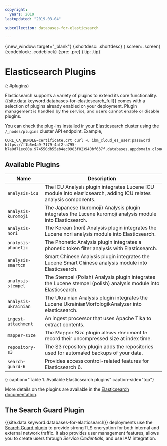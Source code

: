 ```yaml
---
copyright:
  years: 2019
lastupdated: "2019-03-04"

subcollection: databases-for-elasticsearch

---
```


{:new_window: target="_blank"}
{:shortdesc: .shortdesc}
{:screen: .screen}
{:codeblock: .codeblock}
{:pre: .pre}
{:tip: .tip}

# Elasticsearch Plugins
{: #plugins}

Elasticsearch supports a variety of plugins to extend its core functionality. {{site.data.keyword.databases-for-elasticsearch_full}} comes with a selection of plugins already enabled on your deployment. Plugin management is handled by the service, and users cannot enable or disable plugins.

You can check the plug-ins installed in your Elasticsearch cluster using the `/_nodes/plugins` cluster API endpoint. Example, 
```
CURL_CA_BUNDLE=certificate.crt curl -u ibm_cloud_es_user:password https://f1b5e4a9-7179-4af2-a795-b7a0d71ec80a.974550db55eb4ec0983f023940bf637f.databases.appdomain.cloud:30909/_nodes/plugins
```

## Available Plugins

Name | Description
-------|-------
`analysis-icu` | The ICU Analysis plugin integrates Lucene ICU module into elasticsearch, adding ICU relates analysis components.
`analysis-kuromoji` | The Japanese (kuromoji) Analysis plugin integrates the Lucene kuromoji analysis module into Elasticsearch.
`analysis-nori` | The Korean (nori) Analysis plugin integrates the Lucene nori analysis module into Elasticsearch.
`analysis-phonetic` | The Phonetic Analysis plugin integrates a phonetic token filter analysis with Elasticsearch.
`analysis-smartcn` | Smart Chinese Analysis plugin integrates the Lucene Smart Chinese analysis module into Elasticsearch.
`analysis-stempel` | The Stempel (Polish) Analysis plugin integrates the Lucene stempel (polish) analysis module into Elasticsearch.
`analysis-ukrainian` | The Ukrainian Analysis plugin integrates the Lucene UkrainianMorfologikAnalyzer into elasticsearch.
`ingest-attachment` | An ingest processor that uses Apache Tika to extract contents.
`mapper-size` | The Mapper Size plugin allows document to record their uncompressed size at index time.
`repository-s3` | The S3 repository plugin adds the repositories used for automated backups of your data.
`search-guard-6` | Provides access control-related features for Elasticsearch 6.
{: caption="Table 1. Available Elasticsearch plugins" caption-side="top"}

More details on the plugins are available in the [Elasticsearch documentation](https://www.elastic.co/guide/en/elasticsearch/plugins/current/index.html).

## The Search Guard Plugin

{{site.data.keyword.databases-for-elasticsearch}} deployments use the [Search Guard plugin](https://docs.search-guard.com/latest/index.html) to provide strong TLS encryption for both internal and external network traffic. It also provides user management features, allows you to create users through _Service Credentials_, and use IAM integration.